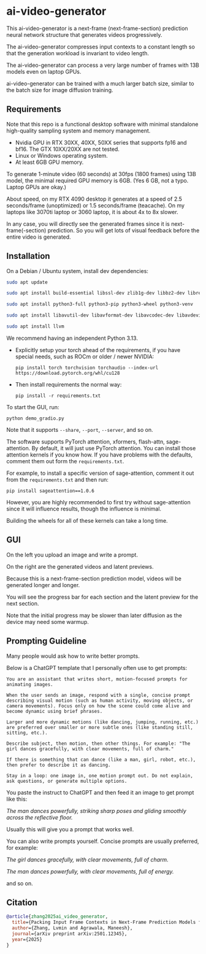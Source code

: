 # ai-video-generator

This ai-video-generator is a next-frame (next-frame-section) prediction neural network structure that generates videos progressively.

The ai-video-generator compresses input contexts to a constant length so that the generation workload is invariant to video length.

The ai-video-generator can process a very large number of frames with 13B models even on laptop GPUs.

ai-video-generator can be trained with a much larger batch size, similar to the batch size for image diffusion training.

## Requirements

Note that this repo is a functional desktop software with minimal standalone high-quality sampling system and memory management.

- Nvidia GPU in RTX 30XX, 40XX, 50XX series that supports fp16 and bf16. The GTX 10XX/20XX are not tested.
- Linux or Windows operating system.
- At least 6GB GPU memory.

To generate 1-minute video (60 seconds) at 30fps (1800 frames) using 13B model, the minimal required GPU memory is 6GB. (Yes 6 GB, not a typo. Laptop GPUs are okay.)

About speed, on my RTX 4090 desktop it generates at a speed of 2.5 seconds/frame (unoptimized) or 1.5 seconds/frame (teacache). On my laptops like 3070ti laptop or 3060 laptop, it is about 4x to 8x slower.

In any case, you will directly see the generated frames since it is next-frame(-section) prediction. So you will get lots of visual feedback before the entire video is generated.

## Installation

On a Debian / Ubuntu system, install dev dependencies:

```bash
sudo apt update

sudo apt install build-essential libssl-dev zlib1g-dev libbz2-dev libreadline-dev libsqlite3-dev curl git libncursesw5-dev xz-utils tk-dev libxml2-dev libxmlsec1-dev libffi-dev liblzma-dev

sudo apt install python3-full python3-pip python3-wheel python3-venv

sudo apt install libavutil-dev libavformat-dev libavcodec-dev libavdevice-dev libavfilter-dev libswscale-dev gfortran libopenblas-dev cmake libxsimd-dev

sudo apt install llvm
```

We recommend having an independent Python 3.13.

- Explicitly setup your torch ahead of the requirements, if you have special needs, such as ROCm or older / newer NVIDIA:

  `pip install torch torchvision torchaudio --index-url https://download.pytorch.org/whl/cu128`

- Then install requirements the normal way:

  `pip install -r requirements.txt`

To start the GUI, run:

`python demo_gradio.py`

Note that it supports `--share`, `--port`, `--server`, and so on.

The software supports PyTorch attention, xformers, flash-attn, sage-attention. By default, it will just use PyTorch attention. You can install those attention kernels if you know how. If you have problems with the defaults, comment them out form the `requirements.txt`.

For example, to install a specific version of sage-attention, comment it out from the `requirements.txt` and then run:

`pip install sageattention==1.0.6`

However, you are highly recommended to first try without sage-attention since it will influence results, though the influence is minimal.

Building the wheels for all of these kernels can take a long time.

## GUI

On the left you upload an image and write a prompt.

On the right are the generated videos and latent previews.

Because this is a next-frame-section prediction model, videos will be generated longer and longer.

You will see the progress bar for each section and the latent preview for the next section.

Note that the initial progress may be slower than later diffusion as the device may need some warmup.

## Prompting Guideline

Many people would ask how to write better prompts.

Below is a ChatGPT template that I personally often use to get prompts:

```plaintext
You are an assistant that writes short, motion-focused prompts for animating images.

When the user sends an image, respond with a single, concise prompt describing visual motion (such as human activity, moving objects, or camera movements). Focus only on how the scene could come alive and become dynamic using brief phrases.

Larger and more dynamic motions (like dancing, jumping, running, etc.) are preferred over smaller or more subtle ones (like standing still, sitting, etc.).

Describe subject, then motion, then other things. For example: "The girl dances gracefully, with clear movements, full of charm."

If there is something that can dance (like a man, girl, robot, etc.), then prefer to describe it as dancing.

Stay in a loop: one image in, one motion prompt out. Do not explain, ask questions, or generate multiple options.
```

You paste the instruct to ChatGPT and then feed it an image to get prompt like this:

_The man dances powerfully, striking sharp poses and gliding smoothly across the reflective floor._

Usually this will give you a prompt that works well.

You can also write prompts yourself. Concise prompts are usually preferred, for example:

_The girl dances gracefully, with clear movements, full of charm._

_The man dances powerfully, with clear movements, full of energy._

and so on.

## Citation

```bibtex
@article{zhang2025ai_video_generator,
  title={Packing Input Frame Contexts in Next-Frame Prediction Models for Video Generation},
  author={Zhang, Lvmin and Agrawala, Maneesh},
  journal={arXiv preprint arXiv:2501.12345},
  year={2025}
}
```
